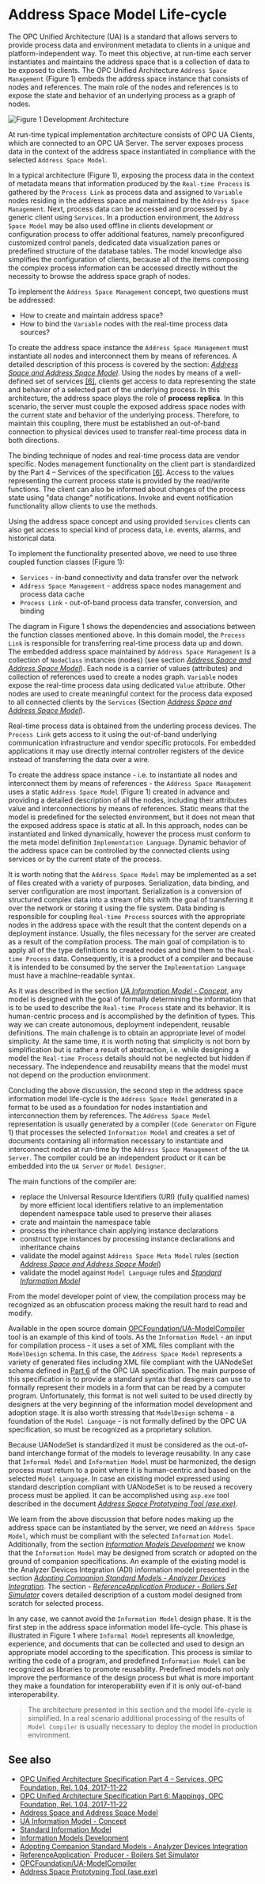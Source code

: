 # Address Space Model Life-cycle

The OPC Unified Architecture (UA) is a standard that allows servers to provide process data and environment metadata to clients in a unique and platform-independent way. To meet this objective, at run-time each server instantiates and maintains the address space that is a collection of data to be exposed to clients. The OPC Unified Architecture `Address Space Management` (Figure 1) embeds the address space instance that consists of nodes and references. The main role of the nodes and references is to expose the state and behavior of an underlying process as a graph of nodes.

![Figure 1 Development Architecture](../CommonResources/Media/SemanticData/DevelopmentArchitecture.png)

At run-time typical implementation architecture consists of OPC UA Clients, which are connected to an OPC UA Server. The server exposes process data in the context of the address space instantiated in compliance with the selected `Address Space Model`.

In a typical architecture (Figure 1), exposing the process data in the context of metadata means that information produced by the `Real-time Process` is gathered by the `Process Link` as process data and assigned to `Variable` nodes residing in the address space and maintained by the `Address Space Management`. Next, process data can be accessed and processed by a generic client using `Services`. In a production environment, the `Address Space Model` may be also used offline in clients development or configuration process to offer additional features, namely preconfigured customized control panels, dedicated data visualization panes or predefined structure of the database tables. The model knowledge also simplifies the configuration of clients, because all of the items composing the complex process information can be accessed directly without the necessity to browse the address space graph of nodes.

To implement the `Address Space Management` concept, two questions must be addressed:

- How to create and maintain address space?
- How to bind the `Variable` nodes with the real-time process data sources?

To create the address space instance the `Address Space Management` must instantiate all nodes and interconnect them by means of references. A detailed description of this process is covered by the section: [*Address Space and Address Space Model*][ASASM]. Using the nodes by means of a well-defined set of services [[6]][Opc.UA.Part4], clients get access to data representing the state and behavior of a selected part of the underlying process. In this architecture, the address space plays the role of **process replica**. In this scenario, the server must couple the exposed address space nodes with the current state and behavior of the underlying process. Therefore, to maintain this coupling, there must be established an out-of-band connection to physical devices used to transfer real-time process data in both directions.

The binding technique of nodes and real-time process data are vendor specific. Nodes management functionality on the client part is standardized by the Part 4 – Services of the specification [[6]][Opc.UA.Part4]. Access to the values representing the current process state is provided by the read/write functions. The client can also be informed about changes of the process state using "data change" notifications. Invoke and event notification functionality allow clients to use the methods.

Using the address space concept and using provided `Services` clients can also get access to special kind of process data, i.e. events, alarms, and historical data.

To implement the functionality presented above, we need to use three coupled function classes (Figure 1):

- `Services` - in-band connectivity and data transfer over the network
- `Address Space Management` - address space nodes management and process data cache
- `Process Link` - out-of-band process data transfer, conversion, and binding

The diagram in Figure 1 shows the dependencies and associations between the function classes mentioned above. In this domain model, the `Process Link` is responsible for transferring real-time process data up and down. The embedded address space maintained by `Address Space Management` is a collection of `NodeClass` instances (nodes) (see section [*Address Space and Address Space Model*][ASASM]). Each node is a carrier of values (attributes) and collection of references used to create a nodes graph. `Variable` nodes expose the real-time process data using dedicated `Value` attribute. Other nodes are used to create meaningful context for the process data exposed to all connected clients by the `Services` (Section [*Address Space and Address Space Model*][ASASM]).

Real-time process data is obtained from the underling process devices.  The `Process Link` gets access to it using the out-of-band underlying communication infrastructure and vendor specific protocols. For embedded applications it may use directly internal controller registers of the device instead of transferring the data over a wire.

To create the address space instance - i.e. to instantiate all nodes and interconnect them by means of references - the `Address Space Management` uses a static `Address Space Model` (Figure 1) created in advance and providing a detailed description of all the nodes, including their attributes value and interconnections by means of references. Static means that the model is predefined for the selected environment, but it does not mean that the exposed address space is static at all. In this approach, nodes can be instantiated and linked dynamically, however the process must conform to the meta model definition `Implementation Language`. Dynamic behavior of the address space can be controlled by the connected clients using services or by the current state of the process.

It is worth noting that the `Address Space Model` may be implemented as a set of files created with a variety of purposes. Serialization, data binding, and server configuration are most important. Serialization is a conversion of structured complex data into a stream of bits with the goal of transferring it over the network or storing it using the file system. Data binding is responsible for coupling `Real-time Process` sources with the appropriate nodes in the address space with the result that the content depends on a deployment instance. Usually, the files necessary for the server are created as a result of the compilation process. The main goal of compilation is to apply all of the type definitions to created nodes and bind them to the `Real-time Process` data. Consequently, it is a product of a compiler and because it is intended to be consumed by the server the `Implementation Language` must have a machine-readable syntax.

As it was described in the section [*UA Information Model - Concept*][IMConcept], any model is designed with the goal of formally determining the information that is to be used to describe the `Real-time Process` state and its behavior. It is human-centric process and is accomplished by the definition of types. This way we can create autonomous, deployment independent, reusable definitions. The main challenge is to obtain an appropriate level of model simplicity. At the same time, it is worth noting that simplicity is not born by simplification but is rather a result of abstraction, i.e. while designing a model the `Real-time Process` details should not be neglected but hidden if necessary. The independence and reusability means that the model must not depend on the production environment.
  
Concluding the above discussion, the second step in the address space information model life-cycle is the `Address Space Model` generated in a format to be used as a foundation for nodes instantiation and interconnection them by references. The `Address Space Model` representation is usually generated by a compiler (`Code Generator` on Figure 1) that processes the selected `Information Model` and creates a set of documents containing all information necessary to instantiate and interconnect nodes at run-time by the `Address Space Management` of the `UA Server`. The compiler could be an independent product or it can be embedded into the `UA Server` or `Model Designer`.

The main functions of the compiler are:

- replace the Universal Resource Identifiers (URI) (fully qualified names) by more efficient local identifiers relative to an implementation dependent namespace table used to preserve their aliases
- crate and maintain the namespace table
- process the inheritance chain applying instance declarations
- construct type instances by processing instance declarations and inheritance chains
- validate the model against `Address Space Meta Model` rules (section [*Address Space and Address Space Model*][ASASM])
- validate the model against `Model Language` rules and [*Standard Information Model*][SIM]

From the model developer point of view, the compilation process may be recognized as an obfuscation process making the result hard to read and modify.

Available in the open source domain [OPCFoundation/UA-ModelCompiler][OPC.UA.ModelCompiler] tool is an example of this kind of tools. As the `Information Model` - an input for compilation process - it uses a set of XML files compliant with the `ModelDesign` schema.  In this case, the `Address Space Model` represents a variety of generated files including XML file compliant with the UANodeSet schema defined in [Part 6][OPC.UA.Part6] of the OPC UA specification. The main purpose of this specification is to provide a standard syntax that designers can use to formally represent their models in a form that can be read by a computer program. Unfortunately, this format is not well suited to be used directly by designers at the very beginning of the information model development and adoption stage. It is also worth stressing that `ModelDesign` schema - a foundation of the `Model Language` - is not formally defined by the OPC UA specification, so must be recognized as a proprietary solution.

Because UANodeSet is standardized it must be considered as the out-of-band interchange format of the models to leverage reusability. In any case that `Informal Model` and `Information Model` must be harmonized, the design process must return to a point where it is human-centric and based on the selected `Model Language`. In case an existing model expressed using standard description compliant with UANodeSet is to be reused a recovery process must be applied. It can be accomplished using `asp.exe` tool described in the document [*Address Space Prototyping Tool (ase.exe)*][ASEEXE].

We learn from the above discussion that before nodes making up the address space can be instantiated by the server, we need an `Address Space Model`, which must be compliant with the selected `Information Model`. Additionally, from the section [*Information Models Development*][IMD] we know that the `Information Model` may be designed from scratch or adopted on the ground of companion specifications. An example of the existing model is the Analyzer Devices Integration (ADI) information model presented in the section [*Adopting Companion Standard Models - Analyzer Devices Integration*][CSMADI]. The section - [*ReferenceApplication Producer - Boilers Set Simulator*][Boiler] covers detailed description of a custom model designed from scratch for selected process.

In any case, we cannot avoid the `Information Model` design phase. It is the first step in the address space information model life-cycle. This phase is illustrated in Figure 1 where `Informal Model` represents all knowledge, experience, and documents that can be collected and used to design an appropriate model according to the specification. This process is similar to writing the code of a program, and predefined `Information Model` can be recognized as libraries to promote reusability. Predefined models not only improve the performance of the design process but what is more important they make a foundation for interoperability even if it is only out-of-band interoperability.

> The architecture presented in this section and the model life-cycle is simplified. In a real scenario additional processing of the results of `Model Compiler` is usually necessary to deploy the model in production environment.

## See also

- [OPC Unified Architecture Specification Part 4 – Services, OPC Foundation, Rel. 1.04, 2017-11-22][Opc.UA.Part4]
- [OPC Unified Architecture Specification Part 6: Mappings, OPC Foundation, Rel. 1.04, 2017-11-22][OPC.UA.Part6]
- [Address Space and Address Space Model][ASASM]
- [UA Information Model - Concept][IMConcept]
- [Standard Information Model][SIM]
- [Information Models Development][IMD]
- [Adopting Companion Standard Models - Analyzer Devices Integration][CSMADI]
- [ReferenceApplication` Producer - Boilers Set Simulator][Boiler]
- [OPCFoundation/UA-ModelCompiler][OPC.UA.ModelCompiler]
- [Address Space Prototyping Tool (ase.exe)][ASEEXE]

[Opc.UA.Part6]:https://opcfoundation.org/developer-tools/specifications-unified-architecture/part-6-mappings/
[OPC.UA.ModelCompiler]:https://github.com/OPCFoundation/UA-ModelCompiler
[Opc.UA.Part4]:https://opcfoundation.org/developer-tools/specifications-unified-architecture/part-4-services/
[ASASM]:AddressSpaceAddressSpaceModel.md
[IMConcept]:InformationModelConcept.md
[IMD]:InformationModelsDevelopment.md
[Boiler]:../Networking/Simulator.Boiler/README.md
[CSMADI]:AdoptingCompanionStandardADI.md
[SIM]:StandardInformationModel.md
[ASEEXE]:AddressSpaceComplianceTestTool/README.md
